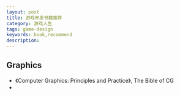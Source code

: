 ```yaml
---
layout: post
title: 游戏开发书籍推荐
category: 游戏人生
tags: game-design
keywords: book,recommend
description: 
---
```


## Graphics

* 《Computer Graphics: Principles and Practice》, The Bible of CG
*  